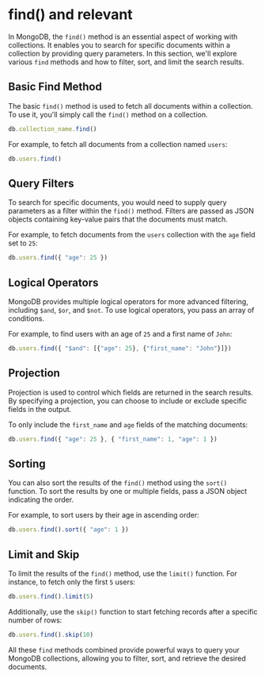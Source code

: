 # find() and relevant

In MongoDB, the `find()` method is an essential aspect of working with collections. It enables you to search for specific documents within a collection by providing query parameters. In this section, we'll explore various `find` methods and how to filter, sort, and limit the search results.

## Basic Find Method

The basic `find()` method is used to fetch all documents within a collection. To use it, you'll simply call the `find()` method on a collection.

```javascript
db.collection_name.find()
```

For example, to fetch all documents from a collection named `users`:

```javascript
db.users.find()
```

## Query Filters

To search for specific documents, you would need to supply query parameters as a filter within the `find()` method. Filters are passed as JSON objects containing key-value pairs that the documents must match.

For example, to fetch documents from the `users` collection with the `age` field set to `25`:

```javascript
db.users.find({ "age": 25 })
```

## Logical Operators

MongoDB provides multiple logical operators for more advanced filtering, including `$and`, `$or`, and `$not`. To use logical operators, you pass an array of conditions.

For example, to find users with an age of `25` and a first name of `John`:

```javascript
db.users.find({ "$and": [{"age": 25}, {"first_name": "John"}]})
```

## Projection

Projection is used to control which fields are returned in the search results. By specifying a projection, you can choose to include or exclude specific fields in the output.

To only include the `first_name` and `age` fields of the matching documents:

```javascript
db.users.find({ "age": 25 }, { "first_name": 1, "age": 1 })
```

## Sorting

You can also sort the results of the `find()` method using the `sort()` function. To sort the results by one or multiple fields, pass a JSON object indicating the order.

For example, to sort users by their age in ascending order:

```javascript
db.users.find().sort({ "age": 1 })
```

## Limit and Skip

To limit the results of the `find()` method, use the `limit()` function. For instance, to fetch only the first `5` users:

```javascript
db.users.find().limit(5)
```

Additionally, use the `skip()` function to start fetching records after a specific number of rows:

```javascript
db.users.find().skip(10)
```

All these `find` methods combined provide powerful ways to query your MongoDB collections, allowing you to filter, sort, and retrieve the desired documents.